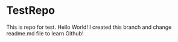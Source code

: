 # TestRepo
This is repo for test.
Hello World! I created this branch and change readme.md file to learn Github!

